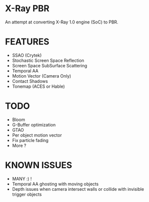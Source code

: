# X-Ray PBR

An attempt at converting X-Ray 1.0 engine (SoC) to PBR.

# FEATURES
* SSAO (Crytek)
* Stochastic Screen Space Reflection
* Screen Space SubSurface Scattering
* Temporal AA
* Motion Vector (Camera Only)
* Contact Shadows
* Tonemap (ACES or Hable)

# TODO
* Bloom
* G-Buffer optimization
* GTAO
* Per object motion vector
* Fix particle fading
* More ?

# KNOWN ISSUES
- MANY :) !
- Temporal AA ghosting with moving objects
- Depth issues when camera intersect walls or collide with invisible trigger objects


